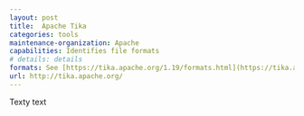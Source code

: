 ```yaml
---
layout: post
title:  Apache Tika
categories: tools
maintenance-organization: Apache
capabilities: Identifies file formats 
# details: details
formats: See [https://tika.apache.org/1.19/formats.html](https://tika.apache.org/1.19/formats.html)
url: http://tika.apache.org/
---
```


Texty text